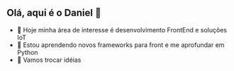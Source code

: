 ## Olá, aqui é o Daniel 👋

- 🔭 Hoje minha área de interesse é desenvolvimento FrontEnd e soluções IoT
- 🌱 Estou aprendendo novos frameworks para front e me aprofundar em Python
- 💬 Vamos trocar idéias

<!-- [![Top Langs](https://github-readme-stats.vercel.app/api/top-langs/?username=DanielLucas2305)](https://github.com/DanielLucas2305/github-readme-stats) -->
